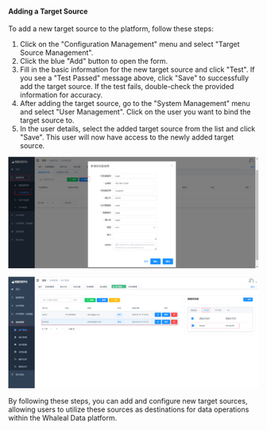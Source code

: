 #### Adding a Target Source

To add a new target source to the platform, follow these steps:

1. Click on the "Configuration Management" menu and select "Target Source Management".
2. Click the blue "Add" button to open the form.
3. Fill in the basic information for the new target source and click "Test". If you see a "Test Passed" message above, click "Save" to successfully add the target source. If the test fails, double-check the provided information for accuracy.
4. After adding the target source, go to the "System Management" menu and select "User Management". Click on the user you want to bind the target source to.
5. In the user details, select the added target source from the list and click "Save". This user will now have access to the newly added target source.

![Adding a Target Source](../../images/whalealDataImages/image-20230621132755714.png)

![Binding Target Source to User](../../images/whalealDataImages/image-20230621134140682.png)

By following these steps, you can add and configure new target sources, allowing users to utilize these sources as destinations for data operations within the Whaleal Data platform.
